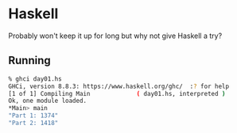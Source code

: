 # Haskell

Probably won't keep it up for long but why not give Haskell a try?

## Running

```sh
% ghci day01.hs
GHCi, version 8.8.3: https://www.haskell.org/ghc/  :? for help
[1 of 1] Compiling Main             ( day01.hs, interpreted )
Ok, one module loaded.
*Main> main
"Part 1: 1374"
"Part 2: 1418"
```
